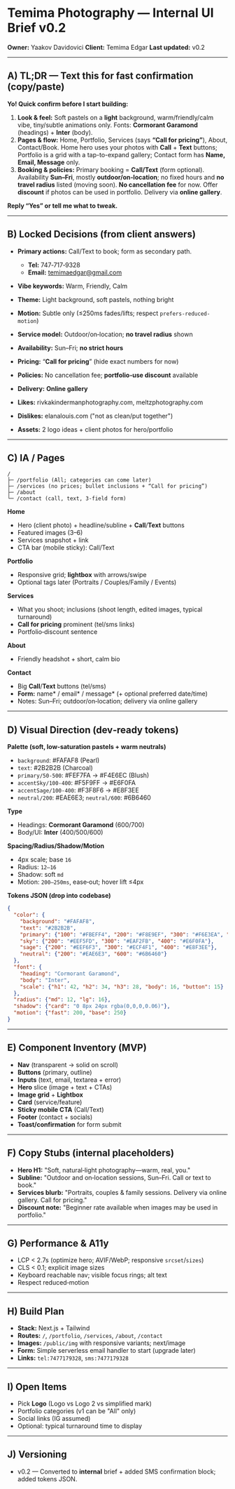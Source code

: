 # Temima Photography — Internal UI Brief v0.2

**Owner:** Yaakov Davidovici
**Client:** Temima Edgar
**Last updated:** v0.2

---

## A) TL;DR — Text this for fast confirmation (copy/paste)

**Yo! Quick confirm before I start building:**

1. **Look & feel:** Soft pastels on a **light** background, warm/friendly/calm vibe, tiny/subtle animations only. Fonts: **Cormorant Garamond** (headings) + **Inter** (body).
2. **Pages & flow:** Home, Portfolio, Services (says **“Call for pricing”**), About, Contact/Book. Home hero uses your photos with **Call** + **Text** buttons; Portfolio is a grid with a tap-to-expand gallery; Contact form has **Name, Email, Message** only.
3. **Booking & policies:** Primary booking = **Call/Text** (form optional). Availability **Sun–Fri**, mostly **outdoor/on‑location**; no fixed hours and **no travel radius** listed (moving soon). **No cancellation fee** for now. Offer **discount** if photos can be used in portfolio. Delivery via **online gallery**.

**Reply “Yes” or tell me what to tweak.**

---

## B) Locked Decisions (from client answers)

* **Primary actions:** Call/Text to book; form as secondary path.

    * **Tel:** 747‑717‑9328
    * **Email:** [temimaedgar@gmail.com](mailto:temimaedgar@gmail.com)
* **Vibe keywords:** Warm, Friendly, Calm
* **Theme:** Light background, soft pastels, nothing bright
* **Motion:** Subtle only (≤250ms fades/lifts; respect `prefers-reduced-motion`)
* **Service model:** Outdoor/on‑location; **no travel radius** shown
* **Availability:** Sun–Fri; **no strict hours**
* **Pricing:** “**Call for pricing**” (hide exact numbers for now)
* **Policies:** No cancellation fee; **portfolio‑use discount** available
* **Delivery:** **Online gallery**
* **Likes:** rivkakindermanphotography.com, meltzphotography.com
* **Dislikes:** elanalouis.com ("not as clean/put together")
* **Assets:** 2 logo ideas + client photos for hero/portfolio

---

## C) IA / Pages

```
/
├─ /portfolio (All; categories can come later)
├─ /services (no prices; bullet inclusions + “Call for pricing”)
├─ /about
└─ /contact (call, text, 3‑field form)
```

**Home**

* Hero (client photo) + headline/subline + **Call**/**Text** buttons
* Featured images (3–6)
* Services snapshot + link
* CTA bar (mobile sticky): Call/Text

**Portfolio**

* Responsive grid; **lightbox** with arrows/swipe
* Optional tags later (Portraits / Couples/Family / Events)

**Services**

* What you shoot; inclusions (shoot length, edited images, typical turnaround)
* **Call for pricing** prominent (tel/sms links)
* Portfolio‑discount sentence

**About**

* Friendly headshot + short, calm bio

**Contact**

* Big **Call**/**Text** buttons (tel/sms)
* **Form:** name\* / email\* / message\* (+ optional preferred date/time)
* Notes: Sun–Fri; outdoor/on‑location; delivery via online gallery

---

## D) Visual Direction (dev‑ready tokens)

**Palette (soft, low‑saturation pastels + warm neutrals)**

* `background`: #FAFAF8 (Pearl)
* `text`: #2B2B2B (Charcoal)
* `primary/50-500`: #FEF7FA → #F4E6EC (Blush)
* `accentSky/100-400`: #F5F9FF → #E6F0FA
* `accentSage/100-400`: #F3F8F6 → #E8F3EE
* `neutral/200`: #EAE6E3; `neutral/600`: #6B6460

**Type**

* Headings: **Cormorant Garamond** (600/700)
* Body/UI: **Inter** (400/500/600)

**Spacing/Radius/Shadow/Motion**

* 4px scale; base `16`
* Radius: `12–16`
* Shadow: soft `md`
* Motion: `200–250ms`, ease‑out; hover lift ≤4px

**Tokens JSON (drop into codebase)**

```json
{
  "color": {
    "background": "#FAFAF8",
    "text": "#2B2B2B",
    "primary": {"100": "#FBEFF4", "200": "#F8E9EF", "300": "#F6E3EA", "400": "#F5DCE6", "500": "#F4E6EC"},
    "sky": {"200": "#EEF5FD", "300": "#EAF2FB", "400": "#E6F0FA"},
    "sage": {"200": "#EEF6F3", "300": "#ECF4F1", "400": "#E8F3EE"},
    "neutral": {"200": "#EAE6E3", "600": "#6B6460"}
  },
  "font": {
    "heading": "Cormorant Garamond",
    "body": "Inter",
    "scale": {"h1": 42, "h2": 34, "h3": 28, "body": 16, "button": 15}
  },
  "radius": {"md": 12, "lg": 16},
  "shadow": {"card": "0 8px 24px rgba(0,0,0,0.06)"},
  "motion": {"fast": 200, "base": 250}
}
```

---

## E) Component Inventory (MVP)

* **Nav** (transparent → solid on scroll)
* **Buttons** (primary, outline)
* **Inputs** (text, email, textarea + error)
* **Hero** slice (image + text + CTAs)
* **Image grid** + **Lightbox**
* **Card** (service/feature)
* **Sticky mobile CTA** (Call/Text)
* **Footer** (contact + socials)
* **Toast/confirmation** for form submit

---

## F) Copy Stubs (internal placeholders)

* **Hero H1:** "Soft, natural‑light photography—warm, real, you."
* **Subline:** "Outdoor and on‑location sessions, Sun–Fri. Call or text to book."
* **Services blurb:** "Portraits, couples & family sessions. Delivery via online gallery. Call for pricing."
* **Discount note:** "Beginner rate available when images may be used in portfolio."

---

## G) Performance & A11y

* LCP < 2.7s (optimize hero; AVIF/WebP; responsive `srcset`/`sizes`)
* CLS < 0.1; explicit image sizes
* Keyboard reachable nav; visible focus rings; alt text
* Respect reduced‑motion

---

## H) Build Plan

* **Stack:** Next.js + Tailwind
* **Routes:** `/`, `/portfolio`, `/services`, `/about`, `/contact`
* **Images:** `/public/img` with responsive variants; next/image
* **Form:** Simple serverless email handler to start (upgrade later)
* **Links:** `tel:7477179328`, `sms:7477179328`

---

## I) Open Items

* Pick **Logo** (Logo vs Logo 2 vs simplified mark)
* Portfolio categories (v1 can be "All" only)
* Social links (IG assumed)
* Optional: typical turnaround time to display

---

## J) Versioning

* v0.2 — Converted to **internal** brief + added SMS confirmation block; added tokens JSON.
